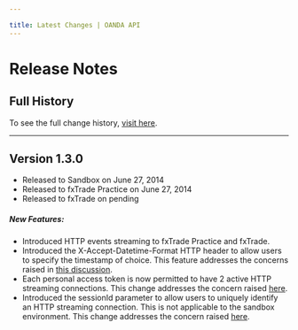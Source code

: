 ```yaml
---

title: Latest Changes | OANDA API
---
```


# Release Notes

## Full History

To see the full change history, [visit here](/docs/full-history.md).

------------------------


<!-- Template for adding new notes

## Version 1.1.0
- Released to Sandbox on Feb 21, 2014
- Released to fxTrade Practice on Feb 26, 2014
- Release to fxTrade pending  
<br/>

##### Compatibility Changes:

- None because we don't mess with that much

##### New Features:

- Modified the thing to do the stuff
- More modifications to the thing

##### Bug Fixes:

- Stopped the other thing from breaking on sundays
:
-------------------------------------


Template ends -->

## Version 1.3.0
- Released to Sandbox on June 27, 2014
- Released to fxTrade Practice on June 27, 2014
- Released to fxTrade on pending

##### New Features:

- Introduced HTTP events streaming to fxTrade Practice and fxTrade.
- Introduced the X-Accept-Datetime-Format HTTP header to allow users to specify the timestamp of choice.
  This feature addresses the concerns raised in [this discussion](https://fxtrade.oanda.com/community/forex-forum/topic/54007925/).
- Each personal access token is now permitted to have 2 active HTTP streaming connections.
  This change addresses the concern raised [here](https://fxtrade.oanda.com/community/forex-forum/topic/54008535/).
- Introduced the sessionId parameter to allow users to uniquely identify an HTTP streaming connection.
  This is not applicable to the sandbox environment.
  This change addresses the concern raised [here](https://fxtrade.oanda.com/community/forex-forum/topic/54007895/?page=1#post-9935825).


